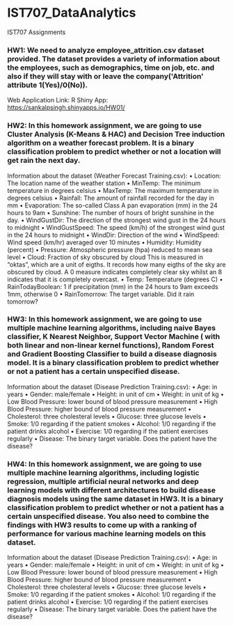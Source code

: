 # IST707_DataAnalytics
IST707 Assignments

### HW1: We need to analyze employee_attrition.csv dataset provided. The dataset provides a variety of information about the employees, such as demographics, time on job, etc. and also if they will stay with or leave the company('Attrition' attribute 1(Yes)/0(No)).

Web Application Link: R Shiny App: https://sankalpsingh.shinyapps.io/HW01/

### HW2: In this homework assignment, we are going to use Cluster Analysis (K-Means & HAC) and Decision Tree induction algorithm on a weather forecast problem. It is a binary classification problem to predict whether or not a location will get rain the next day.
Information about the dataset (Weather Forecast Training.csv):
• Location: The location name of the weather station
• MinTemp: The minimum temperature in degrees celsius
• MaxTemp: The maximum temperature in degrees celsius
• Rainfall: The amount of rainfall recorded for the day in mm
• Evaporation: The so-called Class A pan evaporation (mm) in the 24 hours to 9am
• Sunshine: The number of hours of bright sunshine in the day.
• WindGustDir: The direction of the strongest wind gust in the 24 hours to midnight
• WindGustSpeed: The speed (km/h) of the strongest wind gust in the 24 hours to midnight
• WindDir: Direction of the wind
• WindSpeed: Wind speed (km/hr) averaged over 10 minutes
• Humidity: Humidity (percent)
• Pressure: Atmospheric pressure (hpa) reduced to mean sea level
• Cloud: Fraction of sky obscured by cloud This is measured in “oktas”, which are a unit of eigths. It records how many eigths of the sky are obscured by cloud. A 0 measure indicates completely clear sky whilst an 8 indicates that it is completely overcast.
• Temp: Temperature (degrees C)
• RainTodayBoolean: 1 if precipitation (mm) in the 24 hours to 9am exceeds 1mm, otherwise 0
• RainTomorrow: The target variable. Did it rain tomorrow?


### HW3: In this homework assignment, we are going to use multiple machine learning algorithms, including naive Bayes classifier, K Nearest Neighbor, Support Vector Machine ( with both linear and non-linear kernel functions), Random Forest and Gradient Boosting Classifier to build a disease diagnosis model. It is a binary classification problem to predict whether or not a patient has a certain unspecified disease.
Information about the dataset (Disease Prediction Training.csv):
• Age: in years
• Gender: male/female
• Height: in unit of cm
• Weight: in unit of kg
• Low Blood Pressure: lower bound of blood pressure measurement
• High Blood Pressure: higher bound of blood pressure measurement
• Cholesterol: three cholesteral levels
• Glucose: three glucose levels
• Smoke: 1/0 regarding if the patient smokes
• Alcohol: 1/0 regarding if the patient drinks alcohol
• Exercise: 1/0 regarding if the patient exercises regularly
• Disease: The binary target variable. Does the patient have the disease?


### HW4: In this homework assignment, we are going to use multiple machine learning algorithms, including logistic regression, multiple artificial neural networks and deep learning models with different architectures to build disease diagnosis models using the same dataset in HW3. It is a binary classification problem to predict whether or not a patient has a certain unspecified disease. You also need to combine the findings with HW3 results to come up with a ranking of performance for various machine learning models on this dataset.
Information about the dataset (Disease Prediction Training.csv):
• Age: in years
• Gender: male/female
• Height: in unit of cm
• Weight: in unit of kg
• Low Blood Pressure: lower bound of blood pressure measurement
• High Blood Pressure: higher bound of blood pressure measurement
• Cholesterol: three cholesteral levels
• Glucose: three glucose levels
• Smoke: 1/0 regarding if the patient smokes
• Alcohol: 1/0 regarding if the patient drinks alcohol
• Exercise: 1/0 regarding if the patient exercises regularly
• Disease: The binary target variable. Does the patient have the disease?



